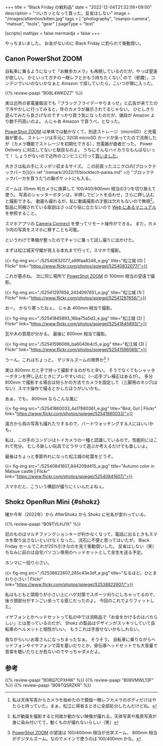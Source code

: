 +++
title = "Black Friday の戦利品"
date =  "2022-12-04T21:32:06+09:00"
description = "ついカッとなって買った。反省はしない"
image = "/images/attention/kitten.jpg"
tags = [ "photography", "osanpo-camera", "matsue", "tools", "gear" ]
pageType = "text"

[scripts]
  mathjax = false
  mermaidjs = false
+++

やっちまいました。
お金がないのに Black Friday に釣られて衝動買い。

## Canon PowerShot ZOOM

[PowerShot ZOOM]: https://cam.start.canon/ja/C008/manual/html/ "キヤノン：製品マニュアル｜PowerShot ZOOM"

自転車に乗るようになって「お散歩カメラ」も再開しているのだが，やっぱ望遠が欲しい。
かといってガチの一眼レフとかもう持ちたくない[^c1] ので（邪魔），コンデジでいいのないかなぁと Amazon で探していたら，こいつが眼に入った。

[^c1]: 私は天体写真からカメラを始めたので銀塩一眼レフカメラのボディだけはやたらと持っていた。まぁ，松江に帰省るときに全部処分したんだけどね。

{{% review-paapi "B08L4WKDZ7" %}} <!-- PowerShot ZOOM -->

実は近所の家電量販店でも「ブラックフライデーやりまっせ」と広告が来てたので冷やかしに行ってみると，件のカメラが展示されてるじゃない。
ひとしきり遊んでみたら良さげなのですっかり買う気になったのだが，値段が Amazon より数千円高いのよ。
んじゃあ Amazon で買うべ，となった。

[PowerShot ZOOM] は単体では動かなくて，別途ストレージ（microSD）と充電器が要る。
ストレージは手元に 32GB microSD カードが余ってたので流用したが（カメラ機能でストレージを初期化できる），充電器が曲者だった。
Power Delivery に対応してないと駄目なのよ。
うちにそんなハイカラなもんはないって！ しょうがないので近所のコンビニに行って[買いました](https://www.century.co.jp/products/ac65pd.html "65W対応 Type-C＆USB-A急速充電器 (AC65PD) - 株式会社センチュリー")。

大きさは私の手にスッポリ収まるサイズ。
この前買ったユニクロの[ブロックテックパーカ]({{< ref "/remark/2022/11/blocktech-parka.md" >}} "ブロックテックパーカを買うた")の胸ポケットにも入る。

ズームは 35mm 判カメラに換算して 100/400/800mm 相当の3つを切り換えて使う。
写真のシャッターボタンは，半押しでピントを合わせ，さらに押し込むと撮影できる。
動画も撮れるが，私に動画撮影の才能は欠片もないので無視[^mv1]。
製品に同梱されている取説はさっぱり役に立たないので [Web にあるマニュアル][PowerShot ZOOM]を参照すること。

[^mv1]: 私が動画を撮影すると何故か動かない映像が撮れる。天体写真や風景写真が身に染み付いてて，動くものが撮れないらしい（笑）

スマホアプリの [Camera Connect](https://cweb.canon.jp/camera/dcam/wi-fi/cc/ "キヤノン：コンパクトデジタルカメラ PC用ソフトウエア｜Camera Connect") を使ってリモート操作ができる。
また，カメラ内の写真をスマホに移すことも可能。

というわけで準備が整ったのでチャリに乗って試し撮りに出かけた。

まずは松江城天守閣が見える本丸まで行って，スマホで撮影。

{{< fig-img src="./52540832077_a99faa8348_e.jpg" title="松江城 (0) | Flickr" link="https://www.flickr.com/photos/spiegel/52540832077/">}}

これが基点ね。
次に同じ場所で [PowerShot ZOOM] の 100mm 相当の望遠で撮影。

{{< fig-img src="./52541297656_2434097651_e.jpg" title="松江城 (1) | Flickr" link="https://www.flickr.com/photos/spiegel/52541297656/">}}

おー。
かなり寄ったねぇ。
じゃあ 400mm 相当で撮影。

{{< fig-img src="./52541845893_16ba75a5d3_e.jpg" title="松江城 (2) | Flickr" link="https://www.flickr.com/photos/spiegel/52541845893/">}}

瓦や木の質感が分かる。
最後に 800mm 相当で撮影。

{{< fig-img src="./52541596069_ba6040b4c5_e.jpg" title="松江城 (3) | Flickr" link="https://www.flickr.com/photos/spiegel/52541596069/">}}

うーん，これはちょっと。
デジタルズームの限界か[^z1]？

[^z1]: [PowerShot ZOOM] の望遠は 100/400mm 相当が光学ズーム， 800mm 相当がデジタルズーム。なのでメインで使うのは 100/400mm かな。

実は 800mm だと手で持って撮影するのがちと辛い。
そうでなくてもシャッターボタンを押し込むときにブレやすいのに（一応手ブレ補正はあるが）。
多分 800mm で撮影する場合は何らかの方法でカメラを固定して（三脚用のネジ穴はない）スマホ操作で撮るとかしたほうがいいかも。

あぁ，でも， 800mm ならこんな風に

{{< fig-img src="./52541860033_4a17880361_e.jpg" title="Bird, Go! | Flickr" link="https://www.flickr.com/photos/spiegel/52541860033/">}}

遠方から鳥の写真も撮れたりするので，バードウォッチングする人にはいいかも。

私は，この手のコンデジはトイカメラの一種と認識しているので，性能的にはこれで充分。
むしろ新しい玩具でどうやって遊ぶか考えるだけでも楽しいよ。

最後はちょっと季節外れになった松江城の紅葉をどうぞ。

{{< fig-img src="./52540841607_844209d415_e.jpg" title="Autumn color in Matsue castle | Flickr" link="https://www.flickr.com/photos/spiegel/52540841607/">}}

スマホだと，こういう構図が撮りにくいんだよねぇ。

## Shokz OpenRun Mini {#shokz}

確か今年（2022年）から AfterShokz から Shokz に社名が変わっている。

{{% review-paapi "B09TVLHJ1X" %}} <!-- Shokz OpenRun Mini 骨伝導ヘッドセット -->

前のものはマルチファンクションキーが利かなくなって，電話に出るときもスマホを取り出さないといけなくなった。
流石に不便と思ってはいたが， Black Friday セールでこれが25%引きなのを見て衝動買いした。
反省はしない（笑） ちなみに前のは自宅パソコン専用のヘッドセットとして余生を送る予定。

ホンマに一回り小さい。

{{< fig-img src="./52538822607_285c43e3df_e.jpg" title="なるほど。ひとまわり小さい | Flickr" link="https://www.flickr.com/photos/spiegel/52538822607/">}}

私はもともと頭周りが小さい上にハゲ対策でスポーツ刈りにしちゃってるので，後ろ頭部分がすンごい余ってる感じだったのよ。
今回のこれでよりフィットした。

イヤフォンとかヘッドセットって私の中では消耗品で「お金をかけるのはバカらしい」とは思っているのだが， Shokz の製品はデザインがスッキリしていて自転車のヘルメットと相性がいい。
もうこれは手放せないかもしれない。

我ながらいいお客さんになっちまったなぁ。
そうそう。
自転車に乗りながらヘッドフォンやイヤフォンで耳を塞いだりとか，骨伝導ヘッドセットでも大音量で音楽を聴いたりとか危ないのでやっちゃダメだよ。

## 参考

{{% review-paapi "B08Q7CPXHW" %}} <!-- 充電器（Power Delivery 対応） -->
{{% review-paapi "B08VMWL13F" %}} <!-- VAAM -->
{{% review-paapi "B08TQSRZKR" %}} <!-- プロテインバー -->
